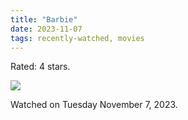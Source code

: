 ```yaml
---
title: "Barbie"
date: 2023-11-07
tags: recently-watched, movies
---
```

Rated: 4 stars.

 <p><img src="https://a.ltrbxd.com/resized/film-poster/2/7/7/0/6/4/277064-barbie-0-600-0-900-crop.jpg?v=1b83dc7a71"/></p> <p>Watched on Tuesday November 7, 2023.</p>